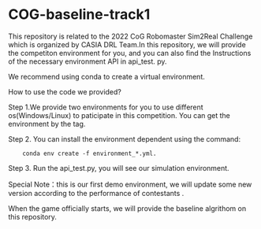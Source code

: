 # COG-baseline-track1
This repository is related to the 2022 CoG Robomaster Sim2Real Challenge which is organized by CASIA DRL Team.In this repository, we will provide the competiton environment for you, and you can also find the Instructions of the necessary environment API in api_test. py.            

We recommend using conda to create a virtual environment.  

How to use the code we provided?  

Step 1.We provide two environments for you to use different os(Windows/Linux) to paticipate in this competition. You can get the environment by the tag. 
        
Step 2. You can install the environment dependent using the command:

        conda env create -f environment_*.yml.  

Step 3. Run the api_test.py, you will see our simulation environment.  
               
Special Note：this is our first demo environment, we will update some new version according to the performance of contestants .  
        
When the game officially starts, we will provide the baseline algrithom on this repository.

